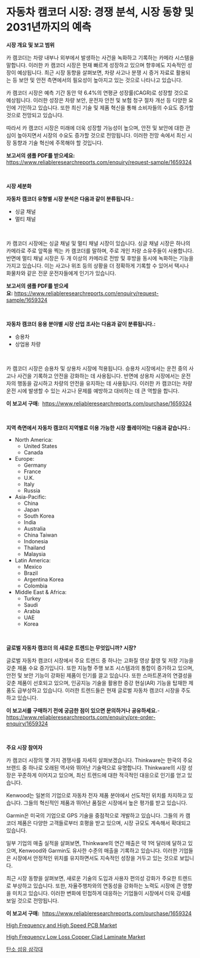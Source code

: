 <p><h1>자동차 캠코더 시장: 경쟁 분석, 시장 동향 및 2031년까지의 예측</h1></p><p><strong>시장 개요 및 보고 범위</strong></p>
<p><p>카 캠코더는 차량 내부나 외부에서 발생하는 사건을 녹화하고 기록하는 카메라 시스템을 말합니다. 이러한 카 캠코더 시장은 현재 빠르게 성장하고 있으며 향후에도 지속적인 성장이 예상됩니다. 최근 시장 동향을 살펴보면, 차량 사고나 분쟁 시 증거 자료로 활용되는 등 보안 및 안전 측면에서의 필요성이 높아지고 있는 것으로 나타나고 있습니다.</p><p>카 캠코더 시장은 예측 기간 동안 약 6.4%의 연평균 성장률(CAGR)로 성장할 것으로 예상됩니다. 이러한 성장은 차량 보안, 운전자 안전 및 보험 청구 절차 개선 등 다양한 요인에 기인하고 있습니다. 또한 최신 기술 및 제품 혁신을 통해 소비자들의 수요도 증가할 것으로 전망되고 있습니다.</p><p>따라서 카 캠코더 시장은 미래에 더욱 성장할 가능성이 높으며, 안전 및 보안에 대한 관심이 높아지면서 시장의 수요도 증가할 것으로 전망됩니다. 이러한 전망 속에서 최신 시장 동향과 기술 혁신에 주목해야 할 것입니다.</p></p>
<p><strong>보고서의 샘플 PDF를 받으세요:</strong> <a href="https://www.reliableresearchreports.com/enquiry/request-sample/1659324">https://www.reliableresearchreports.com/enquiry/request-sample/1659324</a></p>
<p>&nbsp;</p>
<p><strong>시장 세분화</strong></p>
<p><strong>자동차 캠코더 유형별 시장 분석은 다음과 같이 분류됩니다.:</strong></p>
<p><ul><li>싱글 채널</li><li>멀티 채널</li></ul></p>
<p>&nbsp;</p>
<p><p>카 캠코더 시장에는 싱글 채널 및 멀티 채널 시장이 있습니다. 싱글 채널 시장은 하나의 카메라로 주로 앞쪽을 찍는 카 캠코더를 말하며, 주로 개인 차량 소유주들이 사용합니다. 반면에 멀티 채널 시장은 두 개 이상의 카메라로 전방 및 후방을 동시에 녹화하는 기능을 가지고 있습니다. 이는 사고나 위조 등의 상황을 더 정확하게 기록할 수 있어서 택시나 화물차와 같은 전문 운전자들에게 인기가 있습니다.</p></p>
<p><strong>보고서의 샘플 PDF를 받으세요:</strong>&nbsp;<a href="https://www.reliableresearchreports.com/enquiry/request-sample/1659324">https://www.reliableresearchreports.com/enquiry/request-sample/1659324</a></p>
<p>&nbsp;</p>
<p><strong> 자동차 캠코더 응용 분야별 시장 산업 조사는 다음과 같이 분류됩니다.:</strong></p>
<p><ul><li>승용차</li><li>상업용 차량</li></ul></p>
<p>&nbsp;</p>
<p><p>카 캠코더 시장은 승용차 및 상용차 시장에 적용됩니다. 승용차 시장에서는 운전 중의 사고나 사건을 기록하고 안전을 강화하는 데 사용됩니다. 반면에 상용차 시장에서는 운전자의 행동을 감시하고 차량의 안전을 유지하는 데 사용됩니다. 이러한 카 캠코더는 차량 운전 시에 발생할 수 있는 사고나 문제를 예방하고 대비하는 데 큰 역할을 합니다.</p></p>
<p><strong>이 보고서 구매:</strong>&nbsp; <a href="https://www.reliableresearchreports.com/purchase/1659324">https://www.reliableresearchreports.com/purchase/1659324</a></p>
<p>&nbsp;</p>
<p><strong>지역 측면에서 자동차 캠코더 지역별로 이용 가능한 시장 플레이어는 다음과 같습니다.:</strong></p>
<p><ul>
    <li>
        North America:
        <ul>
            <li>United States</li>
            <li>Canada</li>
        </ul>
    </li>
    <li>
        Europe:
        <ul>
            <li>Germany</li>
            <li>France</li>
            <li>U.K.</li>
            <li>Italy</li>
            <li>Russia</li>
        </ul>
    </li>
    <li>
        Asia-Pacific:
        <ul>
            <li>China</li>
            <li>Japan</li>
            <li>South Korea</li>
            <li>India</li>
            <li>Australia</li>
            <li>China Taiwan</li>
            <li>Indonesia</li>
            <li>Thailand</li>
            <li>Malaysia</li>
        </ul>
    </li>
    <li>
        Latin America:
        <ul>
            <li>Mexico</li>
            <li>Brazil</li>
            <li>Argentina Korea</li>
            <li>Colombia</li>
        </ul>
    </li>
    <li>
        Middle East & Africa:
        <ul>
            <li>Turkey</li>
            <li>Saudi</li>
            <li>Arabia</li>
            <li>UAE</li>
            <li>Korea</li>
        </ul>
    </li>
    </ul></p>
<p>&nbsp;</p>
<p><strong>글로벌 자동차 캠코더 의 새로운 트렌드는 무엇입니까? 시장?</strong></p>
<p><p>글로벌 자동차 캠코더 시장에서 주요 트렌드 중 하나는 고화질 영상 촬영 및 저장 기능을 갖춘 제품 수요 증가입니다. 또한 지능형 주행 보조 시스템과의 통합이 증가하고 있으며, 안전 및 보안 기능이 강화된 제품이 인기를 끌고 있습니다. 또한 스마트폰과의 연결성을 갖춘 제품이 선호되고 있으며, 인공지능 기술을 활용한 증강 현실(AR) 기능을 탑재한 제품도 급부상하고 있습니다. 이러한 트렌드들은 현재 글로벌 자동차 캠코더 시장을 주도하고 있습니다.</p></p>
<p><strong>이 보고서를 구매하기 전에 궁금한 점이 있으면 문의하거나 공유하세요.</strong>- <a href="https://www.reliableresearchreports.com/enquiry/pre-order-enquiry/1659324">https://www.reliableresearchreports.com/enquiry/pre-order-enquiry/1659324</a></p>
<p>&nbsp;</p>
<p><strong>주요 시장 참여자</strong></p>
<p><p>카 캠코더 시장의 몇 가지 경쟁사를 자세히 살펴보겠습니다. Thinkware는 한국의 주요 브랜드 중 하나로 오래된 역사와 뛰어난 기술력으로 유명합니다. Thinkware의 시장 성장은 꾸준하게 이어지고 있으며, 최신 트렌드에 대한 적극적인 대응으로 인기를 얻고 있습니다.</p><p>Kenwood는 일본의 기업으로 자동차 전자 제품 분야에서 선도적인 위치를 차지하고 있습니다. 그들의 혁신적인 제품과 뛰어난 품질은 시장에서 높은 평가를 받고 있습니다.</p><p>Garmin은 미국의 기업으로 GPS 기술을 중점적으로 개발하고 있습니다. 그들의 카 캠코더 제품은 다양한 고객들로부터 호평을 받고 있으며, 시장 규모도 계속해서 확대되고 있습니다.</p><p>일부 기업의 매출 실적을 살펴보면, Thinkware의 연간 매출은 약 1억 달러에 달하고 있으며, Kenwood와 Garmin도 유사한 수준의 매출을 기록하고 있습니다. 이러한 기업들은 시장에서 안정적인 위치를 유지하면서도 지속적인 성장을 거두고 있는 것으로 보입니다.</p><p>최근 시장 동향을 살펴보면, 새로운 기술의 도입과 사용자 편의성 강화가 주요한 트렌드로 부상하고 있습니다. 또한, 자율주행차와의 연동성을 강화하는 노력도 시장에 큰 영향을 미치고 있습니다. 이러한 변화에 민첩하게 대응하는 기업들이 시장에서 더욱 강세를 보일 것으로 전망됩니다.</p></p>
<p><strong>이 보고서 구매:</strong>&nbsp;&nbsp;<a href="https://www.reliableresearchreports.com/purchase/1659324">https://www.reliableresearchreports.com/purchase/1659324</a></p>
<p><p><a href="https://github.com/nancykennedykellievqfqt2/Market-Research-Report-List-1/blob/main/high-frequency-and-high-speed-pcb-market.md">High Frequency and High Speed PCB Market</a></p><p><a href="https://github.com/seekum/Market-Research-Report-List-2/blob/main/high-frequency-low-loss-copper-clad-laminate-market.md">High Frequency Low Loss Copper Clad Laminate Market</a></p><p><a href="https://github.com/vsoq0zknh59/Market-Research-Report-List-1/blob/main/632102912604.md">탄소 섬유 삼각대</a></p></p>
